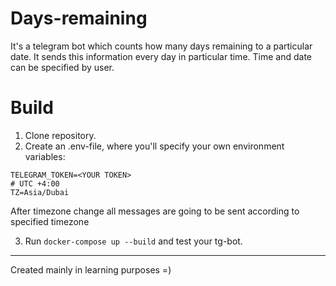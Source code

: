 # Days-remaining

It's a telegram bot which counts how many days remaining to a particular date.
It sends this information every day in particular time. Time and date can be
specified by user.

# Build

1. Clone repository.
2. Create an .env-file, where you'll specify your own environment variables:
```
TELEGRAM_TOKEN=<YOUR TOKEN>
# UTC +4:00
TZ=Asia/Dubai
```

After timezone change all messages are going to be sent according to specified timezone

3. Run `docker-compose up --build` and test your tg-bot.

---

Created mainly in learning purposes =)